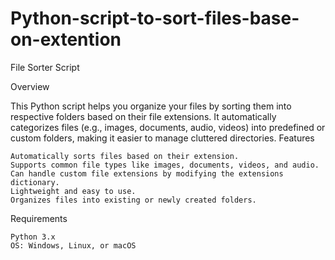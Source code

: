 # Python-script-to-sort-files-base-on-extention
File Sorter Script

Overview

This Python script helps you organize your files by sorting them into respective folders based on their file extensions. It automatically categorizes files (e.g., images, documents, audio, videos) into predefined or custom folders, making it easier to manage cluttered directories.
Features

    Automatically sorts files based on their extension.
    Supports common file types like images, documents, videos, and audio.
    Can handle custom file extensions by modifying the extensions dictionary.
    Lightweight and easy to use.
    Organizes files into existing or newly created folders.

Requirements

    Python 3.x
    OS: Windows, Linux, or macOS
